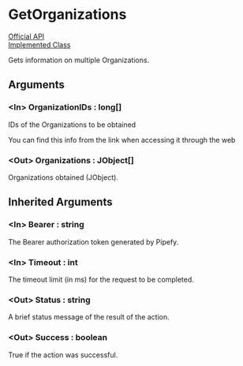 # GetOrganizations

[Official API](https://pipefy.docs.apiary.io/#reference/0/list-organizations)  
[Implemented Class](../Capgemini.Pipefy/Organization/GetOrganizations.cs)

Gets information on multiple Organizations.

## Arguments

### &lt;In&gt; OrganizationIDs : long[]

IDs of the Organizations to be obtained

You can find this info from the link when accessing it through the web

### &lt;Out&gt; Organizations : JObject[]

Organizations obtained (JObject).

## Inherited Arguments

### &lt;In&gt; Bearer : string

The Bearer authorization token generated by Pipefy.

### &lt;In&gt; Timeout : int

The timeout limit (in ms) for the request to be completed.

### &lt;Out&gt; Status : string

A brief status message of the result of the action.

### &lt;Out&gt; Success : boolean

True if the action was successful.